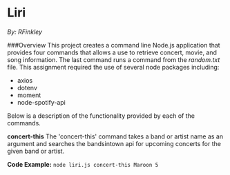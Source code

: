 # Liri
*By: RFinkley*

###Overview
This project creates a command line Node.js application that provides four commands that allows a use to retrieve concert, movie, and song information. The last command runs a command from the *random.txt* file. This assignment required the use of several node packages including:
* axios
* dotenv
* moment
* node-spotify-api

Below is a description of the functionality provided by each of the commands.

__concert-this__
The 'concert-this' command takes a band or artist name as an argument and searches the bandsintown api for upcoming concerts for the given band or artist.

__Code Example:__ `node liri.js concert-this Maroon 5`



